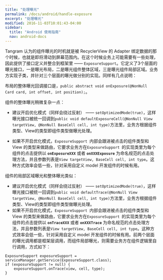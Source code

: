 ```yaml
---
title: "处理曝光"
permalink: /docs/android/handle-exposure
excerpt: "处理曝光"
modified: 2016-11-03T10:01:43-04:00
sidebar:
  title: "Android 使用指南"
  nav: android-docs
---
```


Tangram 认为的组件曝光的时机就是被 RecyclerView 的 Adapter 绑定数据的那个时候，也就是即将滑动到屏幕范围内。在这个时候业务上可能需要有一些处理，因此提供了接口定义并整合到框架里 —— ```ExposureSupport```。它定义了3个层面的曝光接口，一是曝光布局，二是曝光组件整体区域，三是曝光组件局部区域。业务方实现子类，并针对三个层面的曝光做分别的实现。同样有几点说明：

布局的整体曝光回调接口是，```public abstract void onExposure(@NonNull Card card, int offset, int position);```。

组件的整体曝光稍微复杂一点：

+ 建议开启优化模式（同样会绕过反射） —— ```setOptimizedMode(true)```，这样曝光接口被统一回调到```public void defaultExposureCell(@NonNull View targetView, @NonNull BaseCell cell, int type)```方法里，业务方根据组件类型、View的类型即组件类型做曝光处理。

+ 如果不开启优化模式，```ExposureSupport ```内部会跟进被点击的组件类型和 View 的类型来做路由，它要求业务方在```ExposureSupport ```的实现类里为每个组件的点击提供以 **```onExposureXXX```** 或者 **```onXXXExposure```** 为命名规范的点击处理方法，并且参数列表是```View targetView, BaseCell cell, int type```。这种方式效率会低一些，针对采用自定义 model 开发组件的时候有用。

组件的局部区域曝光和整体曝光类似：

+ 建议开启优化模式（同样会绕过反射） —— ```setOptimizedMode(true)```，这样曝光接口被统一回调到```public void defaultTrace(@NonNull View targetView, @NonNull BaseCell cell, int type)```方法里，业务方根据组件类型、View的类型即组件类型做曝光处理。
+ 如果不开启优化模式，```ExposureSupport ```内部会跟进被点击的组件类型和 View 的类型来做路由，它要求业务方在```ExposureSupport ```的实现类里为每个组件的点击提供以 **```onTraceXXX```** 或者 **```onXXXTrace```** 为命名规范的点击处理方法，并且参数列表是```View targetView, BaseCell cell, int type```。这种方式效率会低一些，针对采用自定义 model 开发组件的时候有用。前两个层面的曝光调用都是框架层调用，而组件局部曝光，则需要业务方在组件逻辑里自行调用，方式如下：

```
ExposureSupport exposureSupport = serviceManager.getService(ExposureSupport.class);
if (exposureSupport != null) {
    exposureSupport.onTrace(view, cell, type);
}
```
